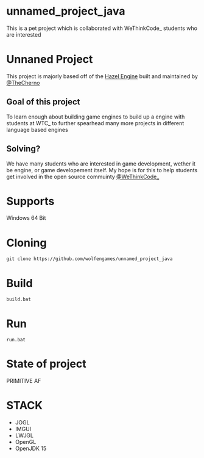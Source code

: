 # unnamed_project_java

This is a pet project which is collaborated with WeThinkCode_ students who are interested

# Unnaned Project
This project is majorly based off of the [Hazel Engine](https://github.com/TheCherno/Hazel) built and maintained by [@TheCherno](https://github.com/TheCherno/)

## Goal of this project
To learn enough about building game engines to build up a engine with students at WTC_ to further spearhead many more projects in different language based engines

## Solving?
We have many students who are interested in game development, wether it be engine, or game developement itself.
My hope is for this to help students get involved in the open source commuinty [@WeThinkCode_](https://www.wethinkcode.co.za/)


# Supports
Windows 64 Bit

# Cloning
`git clone https://github.com/wolfengames/unnamed_project_java`
# Build

`build.bat`

# Run

`run.bat`
# State of project
PRIMITIVE AF

# STACK
* JOGL
* IMGUI
* LWJGL
* OpenGL
* OpenJDK 15
